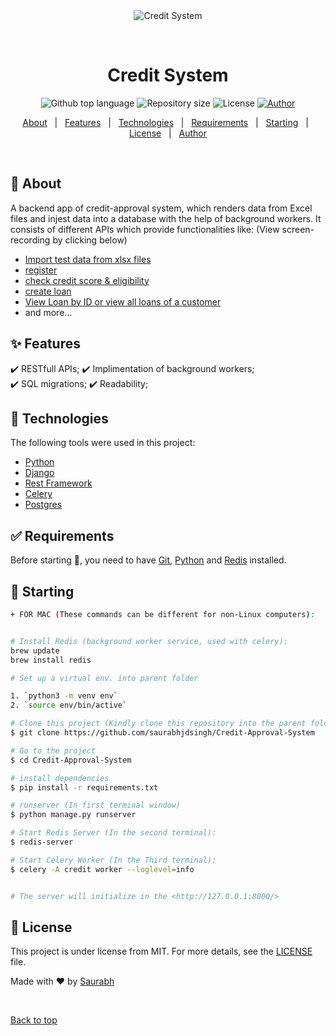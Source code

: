 <div align="center" id="top"> 
  <img src="./.github/app.gif" alt="Credit System" />

  &#xa0;

  <!-- <a href="https://creditsystem.netlify.app">Demo</a> -->
</div>

<h1 align="center">Credit System</h1>

<p align="center">
  <img alt="Github top language" src="https://img.shields.io/badge/language-Python-red">
  <img alt="Repository size" src="https://img.shields.io/badge/Repository_size-400KB-red">
  <img alt="License" src="https://img.shields.io/badge/License-MIT-red">
  <a href="https://linkedin.com/in/saurabhjdsingh"><img alt="Author" src="https://img.shields.io/badge/Author-Saurabhjdsingh-blue"></a>
</p>

<p align="center">
  <a href="#dart-about">About</a> &#xa0; | &#xa0; 
  <a href="#sparkles-features">Features</a> &#xa0; | &#xa0;
  <a href="#rocket-technologies">Technologies</a> &#xa0; | &#xa0;
  <a href="#white_check_mark-requirements">Requirements</a> &#xa0; | &#xa0;
  <a href="#checkered_flag-starting">Starting</a> &#xa0; | &#xa0;
  <a href="#memo-license">License</a> &#xa0; | &#xa0;
  <a href="https://github.com/saurabhjdsingh" target="_blank">Author</a>
</p>

<br>

## :dart: About ##

A backend app of credit-approval system, which renders data from Excel files and injest data into a database with the help of background workers. 
It consists of different APIs which provide functionalities like: (View screen-recording by clicking below)
- [Import test data from xlsx files](https://drive.google.com/file/d/1SRRRXOyQecO2Anzwzu17vZwoys2Phj78/view?usp=sharing)
- [register](https://drive.google.com/file/d/1VmS9ENNx9coD1c_23mNJPlclnfsJUodL/view?usp=sharing)
- [check credit score & eligibility](https://drive.google.com/file/d/1dQ8EwBaUFBkGkxoVJuaACZNVA0ANKRLi/view?usp=sharing)
- [create loan](https://drive.google.com/file/d/1_1RuSX_XW7da6jVcKreJtMDRCm2gkd2o/view?usp=sharing)
- [View Loan by ID or view all loans of a customer](https://drive.google.com/file/d/1_tQ12auDGr-0x6-2OfQtTsvbq4h3rgbp/view?usp=sharing)
- and more...

## :sparkles: Features ##

:heavy_check_mark: RESTfull APIs;
:heavy_check_mark: Implimentation of background workers;\
:heavy_check_mark: SQL migrations;
:heavy_check_mark: Readability;

## :rocket: Technologies ##

The following tools were used in this project:

- [Python](https://www.python.org/)
- [Django](https://www.djangoproject.com/start/overview/)
- [Rest Framework](https://www.django-rest-framework.org/)
- [Celery](https://docs.celeryq.dev/en/stable/index.html)
- [Postgres](https://www.postgresql.org/docs/)

## :white_check_mark: Requirements ##

Before starting :checkered_flag:, you need to have [Git](https://git-scm.com), [Python](https://www.python.org/) and [Redis](https://redis.io/) installed.

## :checkered_flag: Starting ##

```bash
+ FOR MAC (These commands can be different for non-Linux computers):


# Install Redis (background worker service, used with celery):
brew update
brew install redis

# Set up a virtual env. into parent folder

1. `python3 -m venv env`
2. `source env/bin/active`

# Clone this project (Kindly clone this repository into the parent folder)
$ git clone https://github.com/saurabhjdsingh/Credit-Approval-System

# Go to the project
$ cd Credit-Approval-System

# install dependencies
$ pip install -r requirements.txt

# runserver (In first terminal window)
$ python manage.py runserver

# Start Redis Server (In the second terminal):
$ redis-server

# Start Celery Worker (In the Third terminal):
$ celery -A credit worker --loglevel=info


# The server will initialize in the <http://127.0.0.1:8000/>
```




## :memo: License ##

This project is under license from MIT. For more details, see the [LICENSE](LICENSE.md) file.

Made with :heart: by <a href="https://linkedin.com/in/saurabhjdsingh" target="_blank">Saurabh</a>

&#xa0;

<a href="#top">Back to top</a>

